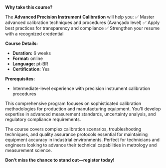 **Why take this course?**

The **Advanced Precision Instrument Calibration** will help you:
✅ Master advanced calibration techniques and procedures (Avançado level)
✅ Apply best practices for transparency and compliance
✅ Strengthen your resume with a recognized credential

**Course Details:**
- **Duration:** 6 weeks
- **Format:** online
- **Language:** pt-BR
- **Certification:** Yes

**Prerequisites:**
- Intermediate-level experience with precision instrument calibration procedures

This comprehensive program focuses on sophisticated calibration methodologies for production and manufacturing equipment. You'll develop expertise in advanced measurement standards, uncertainty analysis, and regulatory compliance requirements.

The course covers complex calibration scenarios, troubleshooting techniques, and quality assurance protocols essential for maintaining equipment accuracy in industrial environments. Perfect for technicians and engineers looking to advance their technical capabilities in metrology and measurement science.

**Don't miss the chance to stand out—register today!**